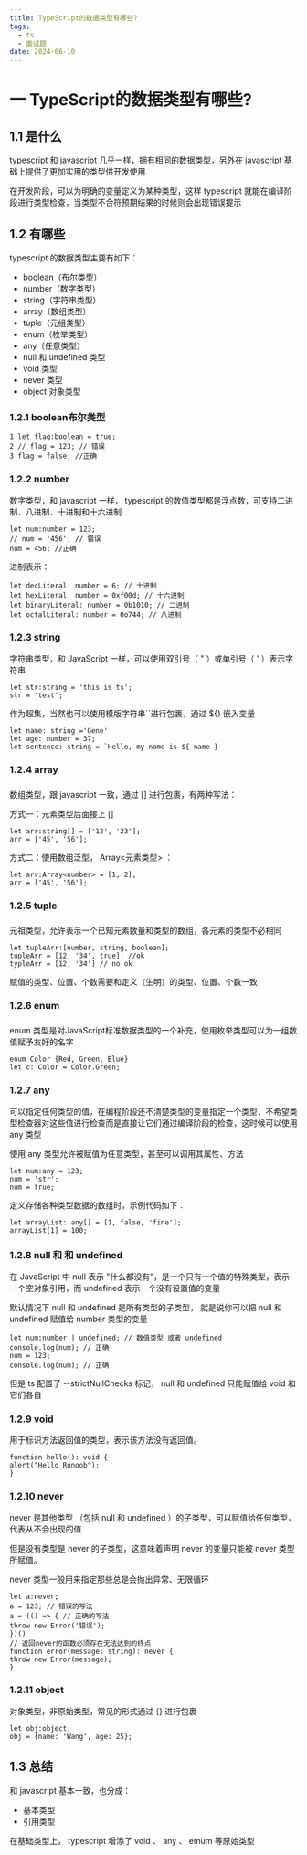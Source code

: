 ```yaml
---
title: TypeScript的数据类型有哪些?
tags:
  - ts
  - 面试题
date: 2024-06-10
---
```


# 一 TypeScript的数据类型有哪些?

## 1.1 是什么

typescript 和 javascript ⼏乎⼀样，拥有相同的数据类型，另外在 javascript 基础上提供了更加实⽤的类型供开发使⽤

在开发阶段，可以为明确的变量定义为某种类型，这样 typescript 就能在编译阶段进⾏类型检查，当类型不合符预期结果的时候则会出现错误提⽰

## 1.2 有哪些

typescript 的数据类型主要有如下：
- boolean（布尔类型）
- number（数字类型）
- string（字符串类型）
- array（数组类型）
- tuple（元组类型）
- enum（枚举类型）
- any（任意类型）
- null 和 undefined 类型
- void 类型
- never 类型
- object 对象类型

### 1.2.1  boolean布尔类型

```JS
1 let flag:boolean = true;
2 // flag = 123; // 错误
3 flag = false; //正确
```

### 1.2.2 number
数字类型，和 javascript ⼀样， typescript 的数值类型都是浮点数，可⽀持⼆进制、⼋进制、⼗进制和⼗六进制

```JS
let num:number = 123;
// num = '456'; // 错误
num = 456; //正确
```

进制表⽰：

```JS
let decLiteral: number = 6; // ⼗进制
let hexLiteral: number = 0xf00d; // ⼗六进制
let binaryLiteral: number = 0b1010; // ⼆进制
let octalLiteral: number = 0o744; // ⼋进制
```

### 1.2.3 string
字符串类型，和 JavaScript ⼀样，可以使⽤双引号（ " ）或单引号（ ' ）表⽰字符串

```JS
let str:string = 'this is ts';
str = 'test';
```

作为超集，当然也可以使⽤模版字符串``进⾏包裹，通过 ${} 嵌⼊变量

```JS
let name: string ='Gene'
let age: number = 37;
let sentence: string = `Hello, my name is ${ name }
```

### 1.2.4 array
### 
数组类型，跟 javascript ⼀致，通过 [] 进⾏包裹，有两种写法：

⽅式⼀：元素类型后⾯接上 []

```JS
let arr:string[] = ['12', '23'];
arr = ['45', '56'];
```

⽅式⼆：使⽤数组泛型， Array<元素类型> ：

```JS
let arr:Array<number> = [1, 2];
arr = ['45', '56'];
```

### 1.2.5 tuple
### 
元祖类型，允许表⽰⼀个已知元素数量和类型的数组，各元素的类型不必相同

```JS
let tupleArr:[number, string, boolean];
tupleArr = [12, '34', true]; //ok
typleArr = [12, '34'] // no ok
```

赋值的类型、位置、个数需要和定义（⽣明）的类型、位置、个数⼀致

### 1.2.6 enum
### 
enum 类型是对JavaScript标准数据类型的⼀个补充，使⽤枚举类型可以为⼀组数值赋予友好的名字

```JS
enum Color {Red, Green, Blue}
let c: Color = Color.Green;
```

### 1.2.7 any

可以指定任何类型的值，在编程阶段还不清楚类型的变量指定⼀个类型，不希望类型检查器对这些值进⾏检查⽽是直接让它们通过编译阶段的检查，这时候可以使⽤ any 类型

使⽤ any 类型允许被赋值为任意类型，甚⾄可以调⽤其属性、⽅法

```JS
let num:any = 123;
num = 'str';
num = true;
```

定义存储各种类型数据的数组时，⽰例代码如下：

```JS
let arrayList: any[] = [1, false, 'fine'];
arrayList[1] = 100;
```

### 1.2.8 null 和 和 undefined

在 JavaScript 中 null 表⽰ "什么都没有"，是⼀个只有⼀个值的特殊类型，表⽰⼀个空对象引⽤，⽽ undefined 表⽰⼀个没有设置值的变量

默认情况下 null 和 undefined 是所有类型的⼦类型， 就是说你可以把 null 和 undefined 赋值给 number 类型的变量

```JS
let num:number | undefined; // 数值类型 或者 undefined
console.log(num); // 正确
num = 123;
console.log(num); // 正确
```

但是 ts 配置了 --strictNullChecks 标记， null 和 undefined 只能赋值给 void 和它们各⾃

### 1.2.9 void

⽤于标识⽅法返回值的类型，表⽰该⽅法没有返回值。

```JS
function hello(): void {
alert("Hello Runoob");
}
```

### 1.2.10 never

never 是其他类型 （包括 null 和 undefined ）的⼦类型，可以赋值给任何类型，代表从不会出现的值

但是没有类型是 never 的⼦类型，这意味着声明 never 的变量只能被 never 类型所赋值。

never 类型⼀般⽤来指定那些总是会抛出异常、⽆限循环

```JS
let a:never;
a = 123; // 错误的写法
a = (() => { // 正确的写法
throw new Error('错误');
})()
// 返回never的函数必须存在⽆法达到的终点
function error(message: string): never {
throw new Error(message);
}
```

### 1.2.11 object

对象类型，⾮原始类型，常⻅的形式通过 {} 进⾏包裹

```JS
let obj:object;
obj = {name: 'Wang', age: 25};
```

## 1.3 总结
和 javascript 基本⼀致，也分成：
- 基本类型
- 引⽤类型

在基础类型上， typescript 增添了 void 、 any 、 emum 等原始类型